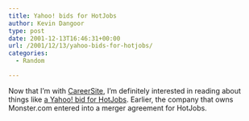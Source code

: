 ```yaml
---
title: Yahoo! bids for HotJobs
author: Kevin Dangoor
type: post
date: 2001-12-13T16:46:31+00:00
url: /2001/12/13/yahoo-bids-for-hotjobs/
categories:
  - Random

---
```

Now that I&#8217;m with [CareerSite][1], I&#8217;m definitely interested in reading about things like [a Yahoo! bid for HotJobs][2]. Earlier, the company that owns Monster.com entered into a merger agreement for HotJobs.

 [1]: http://www.careersite.com
 [2]: http://news.cnet.com/news/0-1005-200-8158508.html?tag=mn_hd